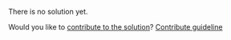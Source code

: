 
There is no solution yet.

Would you like to [contribute to the solution](https://github.com/BFEdev/BFE.dev-solutions/blob/main/react-quiz/react-re-render-3_en.md)? [Contribute guideline](https://github.com/BFEdev/BFE.dev-solutions#how-to-contribute)
